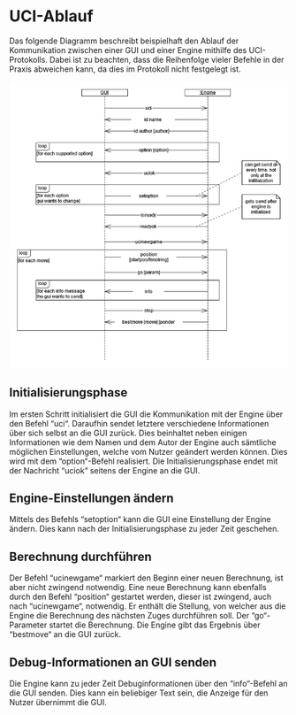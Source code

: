 # UCI-Ablauf

Das folgende Diagramm beschreibt beispielhaft den Ablauf der Kommunikation zwischen einer GUI und einer Engine mithilfe des UCI-Protokolls. Dabei ist zu beachten, dass die Reihenfolge vieler Befehle in der Praxis abweichen kann, da dies im Protokoll nicht festgelegt ist.

![](./attachments/Ablauf%20UCI-Protokoll.png)

## Initialisierungsphase

Im ersten Schritt initialisiert die GUI die Kommunikation mit der Engine über den Befehl “uci“. Daraufhin sendet letztere verschiedene Informationen über sich selbst an die GUI zurück. Dies beinhaltet neben einigen Informationen wie dem Namen und dem Autor der Engine auch sämtliche möglichen Einstellungen, welche vom Nutzer geändert werden können. Dies wird mit dem “option“-Befehl realisiert. Die Initialisierungsphase endet mit der Nachricht “uciok“ seitens der Engine an die GUI.

## Engine-Einstellungen ändern

Mittels des Befehls “setoption“ kann die GUI eine Einstellung der Engine ändern. Dies kann nach der Initialisierungsphase zu jeder Zeit geschehen.

## Berechnung durchführen

Der Befehl “ucinewgame“ markiert den Beginn einer neuen Berechnung, ist aber nicht zwingend notwendig. Eine neue Berechnung kann ebenfalls durch den Befehl “position“ gestartet werden, dieser ist zwingend, auch nach “ucinewgame“, notwendig. Er enthält die Stellung, von welcher aus die Engine die Berechnung des nächsten Zuges durchführen soll. Der “go“-Parameter startet die Berechnung. Die Engine gibt das Ergebnis über “bestmove“ an die GUI zurück.

## Debug-Informationen an GUI senden

Die Engine kann zu jeder Zeit Debuginformationen über den “info“-Befehl an die GUI senden. Dies kann ein beliebiger Text sein, die Anzeige für den Nutzer übernimmt die GUI.